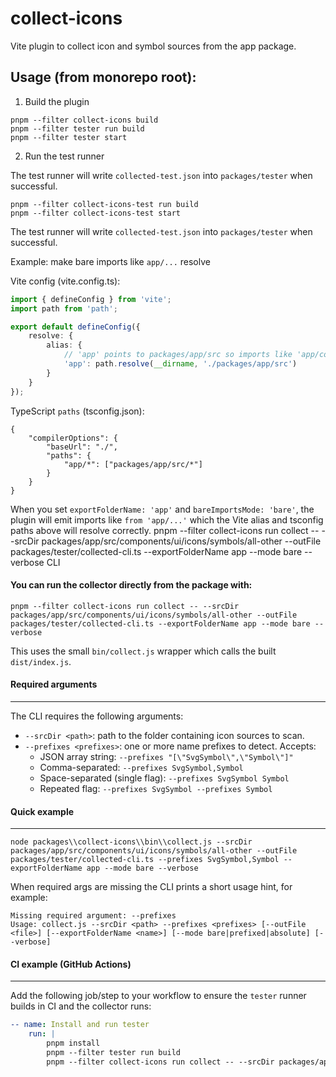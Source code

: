 # collect-icons

Vite plugin to collect icon and symbol sources from the app package.

## Usage (from monorepo root):

1. Build the plugin

```
pnpm --filter collect-icons build
pnpm --filter tester run build
pnpm --filter tester start
```
2. Run the test runner

The test runner will write `collected-test.json` into `packages/tester` when successful.
```
pnpm --filter collect-icons-test run build
pnpm --filter collect-icons-test start
```

The test runner will write `collected-test.json` into `packages/tester` when successful.

Example: make bare imports like `app/...` resolve

Vite config (vite.config.ts):

```ts
import { defineConfig } from 'vite';
import path from 'path';

export default defineConfig({
	resolve: {
		alias: {
			// 'app' points to packages/app/src so imports like 'app/components/..' work
			'app': path.resolve(__dirname, './packages/app/src')
		}
	}
});
```

TypeScript `paths` (tsconfig.json):

```jsonc
{
	"compilerOptions": {
		"baseUrl": "./",
		"paths": {
			"app/*": ["packages/app/src/*"]
		}
	}
}
```

When you set `exportFolderName: 'app'` and `bareImportsMode: 'bare'`, the plugin will emit imports like `from 'app/...'` which the Vite alias and tsconfig paths above will resolve correctly.
pnpm --filter collect-icons run collect -- --srcDir packages/app/src/components/ui/icons/symbols/all-other --outFile packages/tester/collected-cli.ts --exportFolderName app --mode bare --verbose
CLI

#### You can run the collector directly from the package with:

```
pnpm --filter collect-icons run collect -- --srcDir packages/app/src/components/ui/icons/symbols/all-other --outFile packages/tester/collected-cli.ts --exportFolderName app --mode bare --verbose
```

This uses the small `bin/collect.js` wrapper which calls the built `dist/index.js`.

#### Required arguments
------------------
The CLI requires the following arguments:

- `--srcDir <path>`: path to the folder containing icon sources to scan.
- `--prefixes <prefixes>`: one or more name prefixes to detect. Accepts:
	- JSON array string: `--prefixes "[\"SvgSymbol\",\"Symbol\"]"`
	- Comma-separated: `--prefixes SvgSymbol,Symbol`
	- Space-separated (single flag): `--prefixes SvgSymbol Symbol`
	- Repeated flag: `--prefixes SvgSymbol --prefixes Symbol`

#### Quick example
-------------

```
node packages\\collect-icons\\bin\\collect.js --srcDir packages/app/src/components/ui/icons/symbols/all-other --outFile packages/tester/collected-cli.ts --prefixes SvgSymbol,Symbol --exportFolderName app --mode bare --verbose
```

When required args are missing the CLI prints a short usage hint, for example:

```
Missing required argument: --prefixes
Usage: collect.js --srcDir <path> --prefixes <prefixes> [--outFile <file>] [--exportFolderName <name>] [--mode bare|prefixed|absolute] [--verbose]
```

#### CI example (GitHub Actions)
--------------------------------
Add the following job/step to your workflow to ensure the `tester` runner builds in CI and the collector runs:

```yaml
-- name: Install and run tester
	run: |
		pnpm install
		pnpm --filter tester run build
		pnpm --filter collect-icons run collect -- --srcDir packages/app/src/components/ui/icons/symbols/all-other --outFile packages/tester/collected-cli-ci.ts --exportFolderName app --mode bare --verbose --recursive
```
